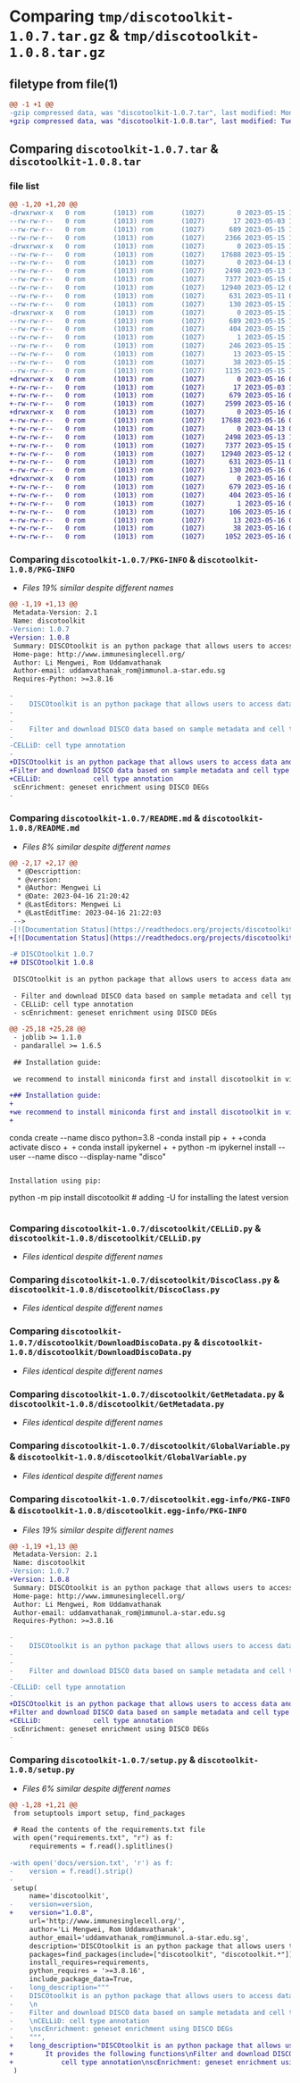 # Comparing `tmp/discotoolkit-1.0.7.tar.gz` & `tmp/discotoolkit-1.0.8.tar.gz`

## filetype from file(1)

```diff
@@ -1 +1 @@
-gzip compressed data, was "discotoolkit-1.0.7.tar", last modified: Mon May 15 13:44:16 2023, max compression
+gzip compressed data, was "discotoolkit-1.0.8.tar", last modified: Tue May 16 06:03:22 2023, max compression
```

## Comparing `discotoolkit-1.0.7.tar` & `discotoolkit-1.0.8.tar`

### file list

```diff
@@ -1,20 +1,20 @@
-drwxrwxr-x   0 rom       (1013) rom       (1027)        0 2023-05-15 13:44:05.588393 discotoolkit-1.0.7/
--rw-rw-r--   0 rom       (1013) rom       (1027)       17 2023-05-03 17:04:15.000000 discotoolkit-1.0.7/MANIFEST.in
--rw-rw-r--   0 rom       (1013) rom       (1027)      689 2023-05-15 13:44:05.588393 discotoolkit-1.0.7/PKG-INFO
--rw-rw-r--   0 rom       (1013) rom       (1027)     2366 2023-05-15 13:43:25.000000 discotoolkit-1.0.7/README.md
-drwxrwxr-x   0 rom       (1013) rom       (1027)        0 2023-05-15 13:44:05.548393 discotoolkit-1.0.7/discotoolkit/
--rw-rw-r--   0 rom       (1013) rom       (1027)    17688 2023-05-15 11:46:41.000000 discotoolkit-1.0.7/discotoolkit/CELLiD.py
--rw-rw-r--   0 rom       (1013) rom       (1027)        0 2023-04-13 08:19:05.000000 discotoolkit-1.0.7/discotoolkit/CellMapper.py
--rw-rw-r--   0 rom       (1013) rom       (1027)     2498 2023-05-13 12:39:48.000000 discotoolkit-1.0.7/discotoolkit/DiscoClass.py
--rw-rw-r--   0 rom       (1013) rom       (1027)     7377 2023-05-15 05:29:07.000000 discotoolkit-1.0.7/discotoolkit/DownloadDiscoData.py
--rw-rw-r--   0 rom       (1013) rom       (1027)    12940 2023-05-12 05:21:05.000000 discotoolkit-1.0.7/discotoolkit/GetMetadata.py
--rw-rw-r--   0 rom       (1013) rom       (1027)      631 2023-05-11 01:48:58.000000 discotoolkit-1.0.7/discotoolkit/GlobalVariable.py
--rw-rw-r--   0 rom       (1013) rom       (1027)      130 2023-05-15 13:43:45.000000 discotoolkit-1.0.7/discotoolkit/__init__.py
-drwxrwxr-x   0 rom       (1013) rom       (1027)        0 2023-05-15 13:44:05.580393 discotoolkit-1.0.7/discotoolkit.egg-info/
--rw-rw-r--   0 rom       (1013) rom       (1027)      689 2023-05-15 13:44:05.000000 discotoolkit-1.0.7/discotoolkit.egg-info/PKG-INFO
--rw-rw-r--   0 rom       (1013) rom       (1027)      404 2023-05-15 13:44:05.000000 discotoolkit-1.0.7/discotoolkit.egg-info/SOURCES.txt
--rw-rw-r--   0 rom       (1013) rom       (1027)        1 2023-05-15 13:44:05.000000 discotoolkit-1.0.7/discotoolkit.egg-info/dependency_links.txt
--rw-rw-r--   0 rom       (1013) rom       (1027)      246 2023-05-15 13:44:05.000000 discotoolkit-1.0.7/discotoolkit.egg-info/requires.txt
--rw-rw-r--   0 rom       (1013) rom       (1027)       13 2023-05-15 13:44:05.000000 discotoolkit-1.0.7/discotoolkit.egg-info/top_level.txt
--rw-rw-r--   0 rom       (1013) rom       (1027)       38 2023-05-15 13:44:05.592393 discotoolkit-1.0.7/setup.cfg
--rw-rw-r--   0 rom       (1013) rom       (1027)     1135 2023-05-15 13:41:38.000000 discotoolkit-1.0.7/setup.py
+drwxrwxr-x   0 rom       (1013) rom       (1027)        0 2023-05-16 06:03:11.017838 discotoolkit-1.0.8/
+-rw-rw-r--   0 rom       (1013) rom       (1027)       17 2023-05-03 17:04:15.000000 discotoolkit-1.0.8/MANIFEST.in
+-rw-rw-r--   0 rom       (1013) rom       (1027)      679 2023-05-16 06:03:11.013838 discotoolkit-1.0.8/PKG-INFO
+-rw-rw-r--   0 rom       (1013) rom       (1027)     2599 2023-05-16 06:01:24.000000 discotoolkit-1.0.8/README.md
+drwxrwxr-x   0 rom       (1013) rom       (1027)        0 2023-05-16 06:03:10.973838 discotoolkit-1.0.8/discotoolkit/
+-rw-rw-r--   0 rom       (1013) rom       (1027)    17688 2023-05-16 05:02:50.000000 discotoolkit-1.0.8/discotoolkit/CELLiD.py
+-rw-rw-r--   0 rom       (1013) rom       (1027)        0 2023-04-13 08:19:05.000000 discotoolkit-1.0.8/discotoolkit/CellMapper.py
+-rw-rw-r--   0 rom       (1013) rom       (1027)     2498 2023-05-13 12:39:48.000000 discotoolkit-1.0.8/discotoolkit/DiscoClass.py
+-rw-rw-r--   0 rom       (1013) rom       (1027)     7377 2023-05-15 05:29:07.000000 discotoolkit-1.0.8/discotoolkit/DownloadDiscoData.py
+-rw-rw-r--   0 rom       (1013) rom       (1027)    12940 2023-05-12 05:21:05.000000 discotoolkit-1.0.8/discotoolkit/GetMetadata.py
+-rw-rw-r--   0 rom       (1013) rom       (1027)      631 2023-05-11 01:48:58.000000 discotoolkit-1.0.8/discotoolkit/GlobalVariable.py
+-rw-rw-r--   0 rom       (1013) rom       (1027)      130 2023-05-16 06:01:49.000000 discotoolkit-1.0.8/discotoolkit/__init__.py
+drwxrwxr-x   0 rom       (1013) rom       (1027)        0 2023-05-16 06:03:11.005838 discotoolkit-1.0.8/discotoolkit.egg-info/
+-rw-rw-r--   0 rom       (1013) rom       (1027)      679 2023-05-16 06:03:10.000000 discotoolkit-1.0.8/discotoolkit.egg-info/PKG-INFO
+-rw-rw-r--   0 rom       (1013) rom       (1027)      404 2023-05-16 06:03:10.000000 discotoolkit-1.0.8/discotoolkit.egg-info/SOURCES.txt
+-rw-rw-r--   0 rom       (1013) rom       (1027)        1 2023-05-16 06:03:10.000000 discotoolkit-1.0.8/discotoolkit.egg-info/dependency_links.txt
+-rw-rw-r--   0 rom       (1013) rom       (1027)      106 2023-05-16 06:03:10.000000 discotoolkit-1.0.8/discotoolkit.egg-info/requires.txt
+-rw-rw-r--   0 rom       (1013) rom       (1027)       13 2023-05-16 06:03:10.000000 discotoolkit-1.0.8/discotoolkit.egg-info/top_level.txt
+-rw-rw-r--   0 rom       (1013) rom       (1027)       38 2023-05-16 06:03:11.017838 discotoolkit-1.0.8/setup.cfg
+-rw-rw-r--   0 rom       (1013) rom       (1027)     1052 2023-05-16 06:02:14.000000 discotoolkit-1.0.8/setup.py
```

### Comparing `discotoolkit-1.0.7/PKG-INFO` & `discotoolkit-1.0.8/PKG-INFO`

 * *Files 19% similar despite different names*

```diff
@@ -1,19 +1,13 @@
 Metadata-Version: 2.1
 Name: discotoolkit
-Version: 1.0.7
+Version: 1.0.8
 Summary: DISCOtoolkit is an python package that allows users to access data and use the tools provided by the DISCO database.
 Home-page: http://www.immunesinglecell.org/
 Author: Li Mengwei, Rom Uddamvathanak
 Author-email: uddamvathanak_rom@immunol.a-star.edu.sg
 Requires-Python: >=3.8.16
 
-
-    DISCOtoolkit is an python package that allows users to access data and use the tools provided by the DISCO database. It provides the following functions
-    
-
-    Filter and download DISCO data based on sample metadata and cell type information
-    
-CELLiD: cell type annotation
-    
+DISCOtoolkit is an python package that allows users to access data and use the tools provided by the DISCO database.         It provides the following functions
+Filter and download DISCO data based on sample metadata and cell type information
+CELLiD:             cell type annotation
 scEnrichment: geneset enrichment using DISCO DEGs
-
```

### Comparing `discotoolkit-1.0.7/README.md` & `discotoolkit-1.0.8/README.md`

 * *Files 8% similar despite different names*

```diff
@@ -2,17 +2,17 @@
  * @Descripttion: 
  * @version: 
  * @Author: Mengwei Li
  * @Date: 2023-04-16 21:20:42
  * @LastEditors: Mengwei Li
  * @LastEditTime: 2023-04-16 21:22:03
 -->
-[![Documentation Status](https://readthedocs.org/projects/discotoolkit-py/badge/?version=latest)](https://discotoolkit-py.readthedocs.io/en/latest/?badge=latest) [![Downloads](https://static.pepy.tech/personalized-badge/discotoolkit?period=total&units=international_system&left_color=black&right_color=orange&left_text=Downloads)](https://pepy.tech/project/discotoolkit)
+[![Documentation Status](https://readthedocs.org/projects/discotoolkit-py/badge/?version=latest)](https://discotoolkit-py.readthedocs.io/en/latest/?badge=latest) [![Downloads](https://static.pepy.tech/personalized-badge/discotoolkit?period=total&units=international_system&left_color=black&right_color=orange&left_text=Downloads)](https://pepy.tech/project/discotoolkit) [![PyPI version](https://img.shields.io/pypi/v/discotoolkit)](https://pypi.org/project/discotoolkit)
 
-# DISCOtoolkit 1.0.7
+# DISCOtoolkit 1.0.8
 
 DISCOtoolkit is an python package that allows users to access data and use the tools provided by the [DISCO database](https://www.immunesinglecell.org/). Read the documentation [DISCOtoolkit](https://discotoolkit-py.readthedocs.io/en/latest/). It provides the following functions:
 
 - Filter and download DISCO data based on sample metadata and cell type information
 - CELLiD: cell type annotation
 - scEnrichment: geneset enrichment using DISCO DEGs
 
@@ -25,18 +25,28 @@
 - joblib >= 1.1.0
 - pandarallel >= 1.6.5
 
 ## Installation guide:
 
 we recommend to install miniconda first and install discotoolkit in virtual env
 
+## Installation guide:
+
+we recommend to install miniconda first and install discotoolkit in virtual env
+
 ```
 conda create --name disco python=3.8
-conda install pip
+```
+```
+conda activate disco
+```
+```
 conda install ipykernel
+```
+```
 python -m ipykernel install --user --name disco --display-name "disco"
 ```
 
 Installation using pip:
 ``` 
 python -m pip install discotoolkit # adding -U for installing the latest version
 ```
```

### Comparing `discotoolkit-1.0.7/discotoolkit/CELLiD.py` & `discotoolkit-1.0.8/discotoolkit/CELLiD.py`

 * *Files identical despite different names*

### Comparing `discotoolkit-1.0.7/discotoolkit/DiscoClass.py` & `discotoolkit-1.0.8/discotoolkit/DiscoClass.py`

 * *Files identical despite different names*

### Comparing `discotoolkit-1.0.7/discotoolkit/DownloadDiscoData.py` & `discotoolkit-1.0.8/discotoolkit/DownloadDiscoData.py`

 * *Files identical despite different names*

### Comparing `discotoolkit-1.0.7/discotoolkit/GetMetadata.py` & `discotoolkit-1.0.8/discotoolkit/GetMetadata.py`

 * *Files identical despite different names*

### Comparing `discotoolkit-1.0.7/discotoolkit/GlobalVariable.py` & `discotoolkit-1.0.8/discotoolkit/GlobalVariable.py`

 * *Files identical despite different names*

### Comparing `discotoolkit-1.0.7/discotoolkit.egg-info/PKG-INFO` & `discotoolkit-1.0.8/discotoolkit.egg-info/PKG-INFO`

 * *Files 19% similar despite different names*

```diff
@@ -1,19 +1,13 @@
 Metadata-Version: 2.1
 Name: discotoolkit
-Version: 1.0.7
+Version: 1.0.8
 Summary: DISCOtoolkit is an python package that allows users to access data and use the tools provided by the DISCO database.
 Home-page: http://www.immunesinglecell.org/
 Author: Li Mengwei, Rom Uddamvathanak
 Author-email: uddamvathanak_rom@immunol.a-star.edu.sg
 Requires-Python: >=3.8.16
 
-
-    DISCOtoolkit is an python package that allows users to access data and use the tools provided by the DISCO database. It provides the following functions
-    
-
-    Filter and download DISCO data based on sample metadata and cell type information
-    
-CELLiD: cell type annotation
-    
+DISCOtoolkit is an python package that allows users to access data and use the tools provided by the DISCO database.         It provides the following functions
+Filter and download DISCO data based on sample metadata and cell type information
+CELLiD:             cell type annotation
 scEnrichment: geneset enrichment using DISCO DEGs
-
```

### Comparing `discotoolkit-1.0.7/setup.py` & `discotoolkit-1.0.8/setup.py`

 * *Files 6% similar despite different names*

```diff
@@ -1,28 +1,21 @@
 from setuptools import setup, find_packages
 
 # Read the contents of the requirements.txt file
 with open("requirements.txt", "r") as f:
     requirements = f.read().splitlines()
 
-with open('docs/version.txt', 'r') as f:
-    version = f.read().strip()
-
 setup(
     name='discotoolkit',
-    version=version,
+    version="1.0.8",
     url='http://www.immunesinglecell.org/',
     author='Li Mengwei, Rom Uddamvathanak',
     author_email='uddamvathanak_rom@immunol.a-star.edu.sg',
     description='DISCOtoolkit is an python package that allows users to access data and use the tools provided by the DISCO database.',
     packages=find_packages(include=["discotoolkit", "discotoolkit.*"]),
     install_requires=requirements,
     python_requires = '>=3.8.16',
     include_package_data=True,
-    long_description="""
-    DISCOtoolkit is an python package that allows users to access data and use the tools provided by the DISCO database. It provides the following functions
-    \n
-    Filter and download DISCO data based on sample metadata and cell type information
-    \nCELLiD: cell type annotation
-    \nscEnrichment: geneset enrichment using DISCO DEGs
-    """,
+    long_description="DISCOtoolkit is an python package that allows users to access data and use the tools provided by the DISCO database. \
+        It provides the following functions\nFilter and download DISCO data based on sample metadata and cell type information\nCELLiD: \
+            cell type annotation\nscEnrichment: geneset enrichment using DISCO DEGs",
 )
```

